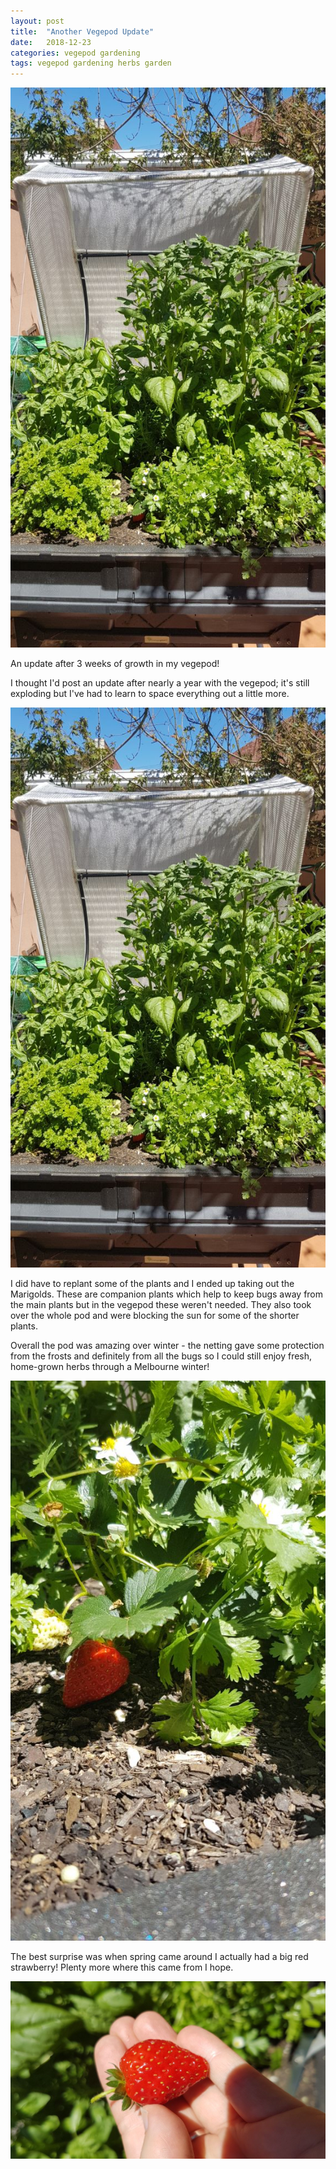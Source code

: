 ```yaml
---
layout: post
title:  "Another Vegepod Update"
date:   2018-12-23
categories: vegepod gardening
tags: vegepod gardening herbs garden
---
```


![The pod!](/images/vegepod/progress_dec_2018_01.jpg)

An update after 3 weeks of growth in my vegepod!

<!--more-->

I thought I'd post an update after nearly a year with the vegepod; it's still exploding but I've had to learn to space everything out a little more.

![The pod!](/images/vegepod/progress_dec_2018_01.jpg)

I did have to replant some of the plants and I ended up taking out the Marigolds. These are companion plants which help to keep bugs away from the main plants but in the vegepod these weren't needed. They also took over the whole pod and were blocking the sun for some of the shorter plants.

Overall the pod was amazing over winter - the netting gave some protection from the frosts and definitely from all the bugs so I could still enjoy fresh, home-grown herbs through a Melbourne winter!

![Sneaky strawberry!](/images/vegepod/progress_dec_2018_strawb01.jpg)

The best surprise was when spring came around I actually had a big red strawberry! Plenty more where this came from I hope.

![Beautiful strawberry](/images/vegepod/progress_dec_2018_strawb02.jpg)
